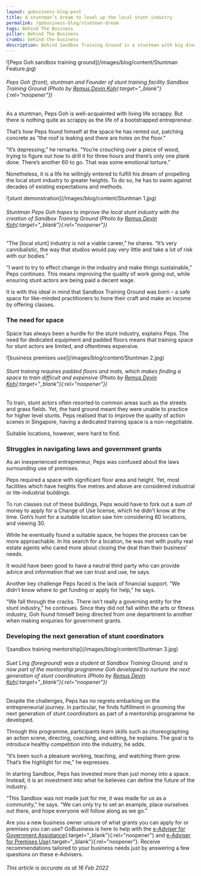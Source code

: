 ```yaml
---
layout: gobusiness-blog-post
title: A stuntman’s dream to level up the local stunt industry
permalink: /gobusiness-blog/stuntman-dream
tags: Behind The Business
pillar: Behind The Business
crumbs: behind-the-business
description: Behind Sandbox Training Ground is a stuntman with big dreams to elevate the local stunt industry. This is his entrepreneurial story of dogged determination.
---
```


![Peps Goh sandbox training ground](/images/blog/content/Stuntman Feature.jpg)
###### Peps Goh (front), stuntman and Founder of stunt training facility Sandbox Training Ground (Photo by [Remus Devin Koh](https://www.instagram.com/remus.jpg/){:target="_blank"}{:rel="noopener"})

As a stuntman, Peps Goh is well-acquainted with living life scrappy. But there is nothing quite as scrappy as the life of a bootstrapped entrepreneur. 

That’s how Peps found himself at the space he has rented out, patching concrete as “the roof is leaking and there are holes on the floor.” 

“It’s depressing,” he remarks. “You’re crouching over a piece of wood, trying to figure out how to drill it for three hours and there’s only one plank done. There’s another 60 to go. That was some emotional torture.” 

Nonetheless, it is a life he willingly entered to fulfill his dream of propelling the local stunt industry to greater heights. To do so, he has to swim against decades of existing expectations and methods. 

![stunt demonstration](/images/blog/content/Stuntman 1.jpg)
###### Stuntman Peps Goh hopes to improve the local stunt industry with the creation of Sandbox Training Ground (Photo by [Remus Devin Koh](https://www.instagram.com/remus.jpg/){:target="_blank"}{:rel="noopener"})

“The [local stunt] industry is not a viable career,” he shares. “It’s very cannibalistic, the way that studios would pay very little and take a lot of risk with our bodies.” 

“I want to try to effect change in the industry and make things sustainable,” Peps continues. This means improving the quality of work going out, while ensuring stunt actors are being paid a decent wage. 

It is with this ideal in mind that Sandbox Training Ground was born – a safe space for like-minded practitioners to hone their craft and make an income by offering classes. 

### The need for space

Space has always been a hurdle for the stunt industry, explains Peps. The need for dedicated equipment and padded floors means that training space for stunt actors are limited, and oftentimes expensive. 

![business premises use](/images/blog/content/Stuntman 2.jpg)
###### Stunt training requires padded floors and mats, which makes finding a space to train difficult and expensive (Photo by [Remus Devin Koh](https://www.instagram.com/remus.jpg/){:target="_blank"}{:rel="noopener"})

To train, stunt actors often resorted to common areas such as the streets and grass fields. Yet, the hard ground meant they were unable to practice for higher level stunts. Peps realised that to improve the quality of action scenes in Singapore, having a dedicated training space is a non-negotiable. 

Suitable locations, however, were hard to find. 

### Struggles in navigating laws and government grants

As an inexperienced entrepreneur, Peps was confused about the laws surrounding use of premises.

Peps required a space with significant floor area and height. Yet, most facilities which have heights five metres and above are considered industrial or lite-industrial buildings. 

To run classes out of these buildings, Peps would have to fork out a sum of money to apply for a Change of Use license, which he didn’t know at the time. Goh’s hunt for a suitable location saw him considering 60 locations, and viewing 30. 

While he eventually found a suitable space, he hopes the process can be more approachable. In his search for a location, he was met with pushy real estate agents who cared more about closing the deal than their business’ needs. 

It would have been good to have a neutral third party who can provide advice and information that we can trust and use, he says. 

Another key challenge Peps faced is the lack of financial support. “We didn’t know where to get funding or apply for help,” he says. 

“We fall through the cracks. There isn’t really a governing entity for the stunt industry,” he continues. Since they did not fall within the arts or fitness industry, Goh found himself being directed from one department to another when making enquiries for government grants. 

### Developing the next generation of stunt coordinators

![sandbox training mentorship](/images/blog/content/Stuntman 3.jpg)
###### Suet Ling (foreground) was a student at Sandbox Training Ground, and is now part of the mentorship programme Goh developed to nurture the next generation of stunt coordinators (Photo by [Remus Devin Koh](https://www.instagram.com/remus.jpg/){:target="_blank"}{:rel="noopener"})

Despite the challenges, Peps has no regrets embarking on the entrepreneurial journey. In particular, he finds fulfillment in grooming the next generation of stunt coordinators as part of a mentorship programme he developed. 

Through this programme, participants learn skills such as choreographing an action scene, directing, coaching, and editing, he explains. The goal is to introduce healthy competition into the industry, he adds. 

“It’s been such a pleasure working, teaching, and watching them grow. That’s the highlight for me,” he expresses. 

In starting Sandbox, Peps has invested more than just money into a space. Instead, it is an investment into what he believes can define the future of the industry. 

“This Sandbox was not made just for me, it was made for us as a community,” he says. “We can only try to set an example, place ourselves out there, and hope everyone will follow along as we go.” 


Are you a new business owner unsure of what grants you can apply for or premises you can use? GoBusiness is here to help with the [e-Adviser for Government Assistance](https://eadviser.gobusiness.gov.sg/govassist/?src=about_govassist?src=gobiz_blog){:target="_blank"}{:rel="noopener"} and [e-Adviser for Premises Use](https://eadviser.gobusiness.gov.sg/premisesusecheck??src=gobiz_blog){:target="_blank"}{:rel="noopener"}. Receive recommendations tailored to your business needs just by answering a few questions on these e-Advisers.

###### This article is accurate as at 16 Feb 2022
